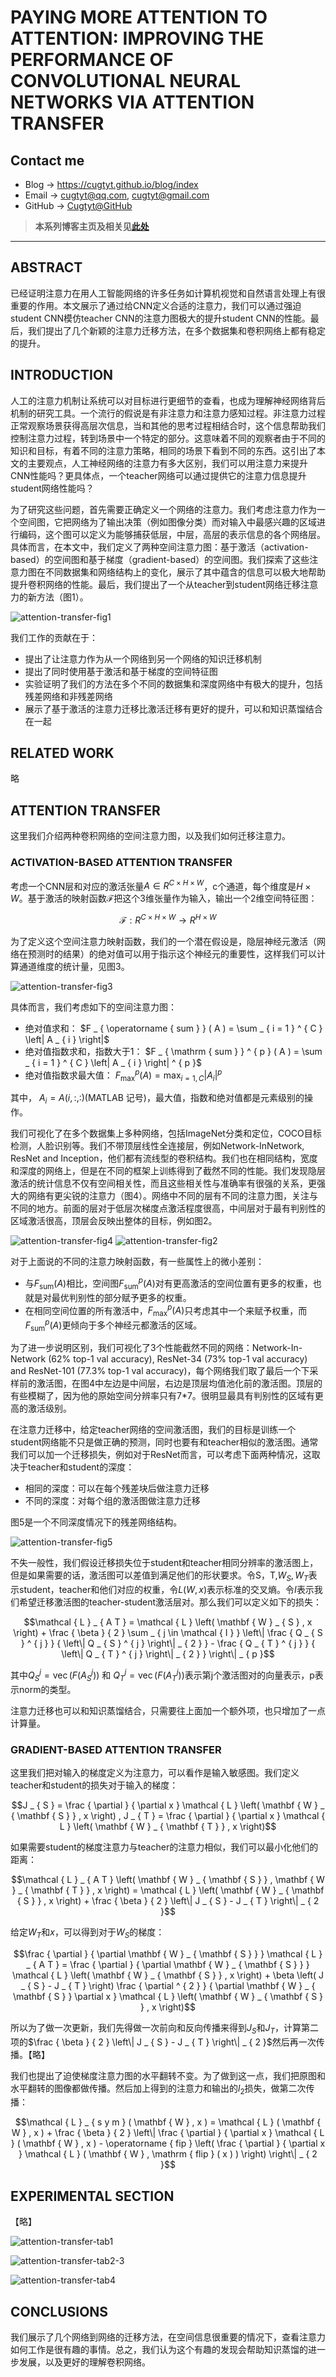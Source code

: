 # PAYING MORE ATTENTION TO ATTENTION: IMPROVING THE PERFORMANCE OF CONVOLUTIONAL NEURAL NETWORKS VIA ATTENTION TRANSFER

## Contact me

* Blog -> <https://cugtyt.github.io/blog/index>
* Email -> <cugtyt@qq.com>, <cugtyt@gmail.com>
* GitHub -> [Cugtyt@GitHub](https://github.com/Cugtyt)

> **本系列博客主页及相关见**[**此处**](https://cugtyt.github.io/blog/papers/index)

---

<head>
    <script src="https://cdn.mathjax.org/mathjax/latest/MathJax.js?config=TeX-AMS-MML_HTMLorMML" type="text/javascript"></script>
    <script type="text/x-mathjax-config">
        MathJax.Hub.Config({
            tex2jax: {
            skipTags: ['script', 'noscript', 'style', 'textarea', 'pre'],
            inlineMath: [['$','$']]
            }
        });
    </script>
</head>

## ABSTRACT

已经证明注意力在用人工智能网络的许多任务如计算机视觉和自然语言处理上有很重要的作用。本文展示了通过给CNN定义合适的注意力，我们可以通过强迫student CNN模仿teacher CNN的注意力图极大的提升student CNN的性能。最后，我们提出了几个新颖的注意力迁移方法，在多个数据集和卷积网络上都有稳定的提升。

## INTRODUCTION

人工的注意力机制让系统可以对目标进行更细节的查看，也成为理解神经网络背后机制的研究工具。一个流行的假说是有非注意力和注意力感知过程。非注意力过程正常观察场景获得高层次信息，当和其他的思考过程相结合时，这个信息帮助我们控制注意力过程，转到场景中一个特定的部分。这意味着不同的观察者由于不同的知识和目标，有着不同的注意力策略，相同的场景下看到不同的东西。这引出了本文的主要观点，人工神经网络的注意力有多大区别，我们可以用注意力来提升CNN性能吗？更具体点，一个teacher网络可以通过提供它的注意力信息提升student网络性能吗？

为了研究这些问题，首先需要正确定义一个网络的注意力。我们考虑注意力作为一个空间图，它把网络为了输出决策（例如图像分类）而对输入中最感兴趣的区域进行编码，这个图可以定义为能够捕获低层，中层，高层的表示信息的各个网络层。具体而言，在本文中，我们定义了两种空间注意力图：基于激活（activation-based）的空间图和基于梯度（gradient-based）的空间图。我们探索了这些注意力图在不同数据集和网络结构上的变化，展示了其中蕴含的信息可以极大地帮助提升卷积网络的性能。最后，我们提出了一个从teacher到student网络迁移注意力的新方法（图1）。

![attention-transfer-fig1](R/attention-transfer-fig1.png)

我们工作的贡献在于：

* 提出了让注意力作为从一个网络到另一个网络的知识迁移机制
* 提出了同时使用基于激活和基于梯度的空间特征图
* 实验证明了我们的方法在多个不同的数据集和深度网络中有极大的提升，包括残差网络和非残差网络
* 展示了基于激活的注意力迁移比激活迁移有更好的提升，可以和知识蒸馏结合在一起

## RELATED WORK

略

## ATTENTION TRANSFER

这里我们介绍两种卷积网络的空间注意力图，以及我们如何迁移注意力。

### ACTIVATION-BASED ATTENTION TRANSFER

考虑一个CNN层和对应的激活张量$A \in R ^ { C \times H \times W }$，c个通道，每个维度是$H \times W$。基于激活的映射函数$\mathcal { F }$把这个3维张量作为输入，输出一个2维空间特征图：

$$\mathcal { F } : R ^ { C \times H \times W } \rightarrow R ^ { H \times W }$$

为了定义这个空间注意力映射函数，我们的一个潜在假设是，隐层神经元激活（网络在预测时的结果）的绝对值可以用于指示这个神经元的重要性，这样我们可以计算通道维度的统计量，见图3。

![attention-transfer-fig3](R/attention-transfer-fig3.png)

具体而言，我们考虑如下的空间注意力图：

* 绝对值求和： $F _ { \operatorname { sum } } ( A ) = \sum _ { i = 1 } ^ { C } \left| A _ { i } \right|$
* 绝对值指数求和，指数大于1： $F _ { \mathrm { sum } } ^ { p } ( A ) = \sum _ { i = 1 } ^ { C } \left| A _ { i } \right| ^ { p }$
* 绝对值指数求最大值： $F _ { \max } ^ { p } ( A ) = \max _ { i = 1 , C } \left| A _ { i } \right| ^ { p }$

其中， $A _ { i } = A ( i , : , : )$(MATLAB 记号)，最大值，指数和绝对值都是元素级别的操作。

我们可视化了在多个数据集上多种网络，包括ImageNet分类和定位，COCO目标检测，人脸识别等。我们不带顶层线性全连接层，例如Network-InNetwork, ResNet and Inception，他们都有流线型的卷积结构。我们也在相同结构，宽度和深度的网络上，但是在不同的框架上训练得到了截然不同的性能。我们发现隐层激活的统计信息不仅有空间相关性，而且这些相关性与准确率有很强的关系，更强大的网络有更尖锐的注意力（图4）。网络中不同的层有不同的注意力图，关注与不同的地方。前面的层对于低层次梯度点激活程度很高，中间层对于最有判别性的区域激活很高，顶层会反映出整体的目标，例如图2。

![attention-transfer-fig4](R/attention-transfer-fig4.png)
![attention-transfer-fig2](R/attention-transfer-fig2.png)

对于上面说的不同的注意力映射函数，有一些属性上的微小差别：

* 与$F _ { \mathrm { sum } } ( A )$相比，空间图$F _ { \mathrm { sum } } ^ { p } ( A )$对有更高激活的空间位置有更多的权重，也就是对最优判别性的部分赋予更多的权重。
* 在相同空间位置的所有激活中，$F _ { \max } ^ { p } ( A )$只考虑其中一个来赋予权重，而$F _ { \mathrm { sum } } ^ { p } ( A )$更倾向于多个神经元都激活的区域。

为了进一步说明区别，我们可视化了3个性能截然不同的网络：Network-In-Network (62% top-1 val accuracy), ResNet-34 (73% top-1 val accuracy) and ResNet-101 (77.3% top-1 val accuracy)，每个网络我们取了最后一个下采样前的激活图，在图4中左边是中间层，右边是顶层均值池化前的激活图。顶层的有些模糊了，因为他的原始空间分辨率只有7*7。很明显最具有判别性的区域有更高的激活级别。

在注意力迁移中，给定teacher网络的空间激活图，我们的目标是训练一个student网络能不只是做正确的预测，同时也要有和teacher相似的激活图。通常我们可以加一个迁移损失，例如对于ResNet而言，可以考虑下面两种情况，这取决于teacher和student的深度：

* 相同的深度：可以在每个残差块后做注意力迁移
* 不同的深度：对每个组的激活图做注意力迁移

图5是一个不同深度情况下的残差网络结构。

![attention-transfer-fig5](R/attention-transfer-fig5.png)

不失一般性，我们假设迁移损失位于student和teacher相同分辨率的激活图上，但是如果需要的话，激活图可以差值到满足他们的形状要求。令S，T,$W_S, W_T$表示student，teacher和他们对应的权重，令$L(W, x)$表示标准的交叉熵。令$I$表示我们希望迁移激活图的teacher-student激活层对。那么我们可以定义如下的损失：

$$\mathcal { L } _ { A T } = \mathcal { L } \left( \mathbf { W } _ { S } , x \right) + \frac { \beta } { 2 } \sum _ { j \in \mathcal { I } } \left\| \frac { Q _ { S } ^ { j } } { \left\| Q _ { S } ^ { j } \right\| _ { 2 } } - \frac { Q _ { T } ^ { j } } { \left\| Q _ { T } ^ { j } \right\| _ { 2 } } \right\| _ { p }$$

其中$Q _ { S } ^ { j } = \operatorname { vec } \left( F \left( A _ { S } ^ { j } \right) \right)$ 和 $Q _ { T } ^ { j } = \operatorname { vec } \left( F \left( A _ { T } ^ { j } \right) \right)$表示第j个激活图对的向量表示，p表示norm的类型。

注意力迁移也可以和知识蒸馏结合，只需要往上面加一个额外项，也只增加了一点计算量。

### GRADIENT-BASED ATTENTION TRANSFER

这里我们把对输入的梯度定义为注意力，可以看作是输入敏感图。我们定义teacher和student的损失对于输入的梯度：

$$J _ { S } = \frac { \partial } { \partial x } \mathcal { L } \left( \mathbf { W } _ { \mathbf { S } } , x \right) , J _ { T } = \frac { \partial } { \partial x } \mathcal { L } \left( \mathbf { W } _ { \mathbf { T } } , x \right)$$

如果需要student的梯度注意力与teacher的注意力相似，我们可以最小化他们的距离：

$$\mathcal { L } _ { A T } \left( \mathbf { W } _ { \mathbf { S } } , \mathbf { W } _ { \mathbf { T } } , x \right) = \mathcal { L } \left( \mathbf { W } _ { \mathbf { S } } , x \right) + \frac { \beta } { 2 } \left\| J _ { S } - J _ { T } \right\| _ { 2 }$$

给定$W_T$和$x$，可以得到对于$W_S$的梯度：

$$\frac { \partial } { \partial \mathbf { W } _ { \mathbf { S } } } \mathcal { L } _ { A T } = \frac { \partial } { \partial \mathbf { W } _ { \mathbf { S } } } \mathcal { L } \left( \mathbf { W } _ { \mathbf { S } } , x \right) + \beta \left( J _ { S } - J _ { T } \right) \frac { \partial ^ { 2 } } { \partial \mathbf { W } _ { \mathbf { S } } \partial x } \mathcal { L } \left( \mathbf { W } _ { \mathbf { S } } , x \right)$$

所以为了做一次更新，我们先得做一次前向和反向传播来得到$J_S$和$J_T$，计算第二项的$\frac { \beta } { 2 } \left\| J _ { S } - J _ { T } \right\| _ { 2 }$然后再一次传播。【略】

我们也提出了迫使梯度注意力图的水平翻转不变。为了做到这一点，我们把原图和水平翻转的图像都做传播。然后加上得到的注意力和输出的$l_2$损失，做第二次传播：

$$\mathcal { L } _ { s y m } ( \mathbf { W } , x ) = \mathcal { L } ( \mathbf { W } , x ) + \frac { \beta } { 2 } \left\| \frac { \partial } { \partial x } \mathcal { L } ( \mathbf { W } , x ) - \operatorname { fip } \left( \frac { \partial } { \partial x } \mathcal { L } ( \mathbf { W } , \mathrm { flip } ( x ) ) \right) \right\| _ { 2 }$$

## EXPERIMENTAL SECTION

【略】

![attention-transfer-tab1](R/attention-transfer-tab1.png)

![attention-transfer-tab2-3](R/attention-transfer-tab2-3.png)

![attention-transfer-tab4](R/attention-transfer-tab4.png)

## CONCLUSIONS

我们展示了几个网络到网络的迁移方法，在空间信息很重要的情况下，查看注意力如何工作是很有趣的事情。总之，我们认为这个有趣的发现会帮助知识蒸馏的进一步发展，以及更好的理解卷积网络。